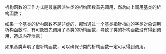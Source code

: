析构函数的工作方式是最底层派生类的析构函数首先调用，然后向上调用基类的析构函数；

如果一个基类的析构函数不是非虚的，那当通过一个基类指针指向的字类对象调用析构函数时，有可能首先调用了基类的析构函数，导致子类的析构函数没有得到调用，造成内存泄露；

如果基类声明了虚析构函数，可以确保子类的析构函数一定可以得到调用。

